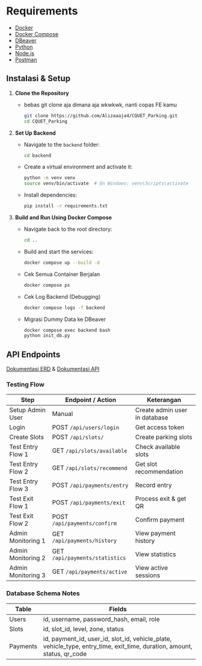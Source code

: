 # Requirements
- [Docker](https://www.docker.com/products/docker-desktop/)
- [Docker Compose](https://docs.docker.com/compose/)
- [DBeaver](https://dbeaver.io/) 
- [Python](https://www.python.org/) 
- [Node.js](https://nodejs.org/en/download)
- [Postman](https://www.postman.com/) 

## Instalasi & Setup
1. **Clone the Repository**
    - bebas git clone aja dimana aja wkwkwk, nanti copas FE kamu
        ```sh
        git clone https://github.com/Alizaaaja4/CQUET_Parking.git
        cd CQUET_Parking
        ```

2. **Set Up Backend**
   - Navigate to the `backend` folder:
     ```sh
     cd backend
     ```
   - Create a virtual environment and activate it:
     ```sh
     python -m venv venv
     source venv/bin/activate  # On Windows: venv\Scripts\activate
     ```
   - Install dependencies:
     ```sh
     pip install -r requirements.txt
     ```

3. **Build and Run Using Docker Compose**
    - Navigate back to the root directory:
        ```sh
        cd ..
        ```
   - Build and start the services:
     ```sh
     docker compose up --build -d
     ```
    - Cek Semua Container Berjalan
        ```sh
        docker compose ps
        ```
   - Cek Log Backend (Debugging)
     ```sh
     docker compose logs -f backend
     ```
    - Migrasi Dummy Data ke DBeaver
        ```sh
        docker compose exec backend bash
        python init_db.py
        ```


## API Endpoints
[Dokumentasi ERD](https://dbdiagram.io/d/687261dbf413ba35088c192d) & [Dokumentasi API](https://martian-firefly-918270.postman.co/workspace/My-Workspace~fcfe7932-4ced-470f-8370-32b656cbeaf9/collection/32756734-e6d5c3b1-4dcf-4835-abb6-336fc0fd2742?action=share&creator=32756734) 
### Testing Flow

| Step               | Endpoint / Action              | Keterangan                    |
| ------------------ | ------------------------------ | ----------------------------- |
| Setup Admin User   | Manual                         | Create admin user in database |
| Login              | POST `/api/users/login`        | Get access token              |
| Create Slots       | POST `/api/slots/`             | Create parking slots          |
| Test Entry Flow 1  | GET `/api/slots/available`     | Check available slots         |
| Test Entry Flow 2  | GET `/api/slots/recommend`     | Get slot recommendation       |
| Test Entry Flow 3  | POST `/api/payments/entry`     | Record entry                  |
| Test Exit Flow 1   | POST `/api/payments/exit`      | Process exit & get QR         |
| Test Exit Flow 2   | POST `/api/payments/confirm`   | Confirm payment               |
| Admin Monitoring 1 | GET `/api/payments/history`    | View payment history          |
| Admin Monitoring 2 | GET `/api/payments/statistics` | View statistics               |
| Admin Monitoring 3 | GET `/api/payments/active`     | View active sessions          |


### Database Schema Notes

| Table    | Fields                                                                                                                          |
| -------- | ------------------------------------------------------------------------------------------------------------------------------- |
| Users    | id, username, password\_hash, email, role                                                                                       |
| Slots    | id, slot\_id, level, zone, status                                                                                               |
| Payments | id, payment\_id, user\_id, slot\_id, vehicle\_plate, vehicle\_type, entry\_time, exit\_time, duration, amount, status, qr\_code |
